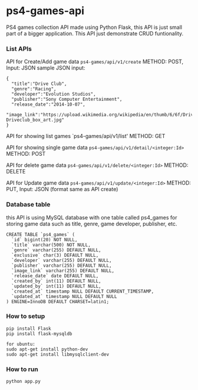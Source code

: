 # ps4-games-api
PS4 games collection API made using Python Flask, this API is just small part of a bigger application.
This API just demonstrate CRUD funtionality.

### List APIs

API for Create/Add game data
`ps4-games/api/v1/create` METHOD: POST, Input: JSON
sample JSON input:
```
{
  "title":"Drive Club",
  "genre":"Racing",
  "developer":"Evolution Studios",
  "publisher":"Sony Computer Entertainment",
  "release_date":"2014-10-07",
  "image_link":"https://upload.wikimedia.org/wikipedia/en/thumb/6/6f/Driveclub_box_art.jpg/250px-Driveclub_box_art.jpg"
}
```

API for showing list games
`ps4-games/api/v1/list' METHOD: GET

API for showing single game data
`ps4-games/api/v1/detail/<integer:Id>` METHOD: POST

API for delete game data
`ps4-games/api/v1/delete/<integer:Id>` METHOD: DELETE

API for Update game data
`ps4-games/api/v1/update/<integer:Id>` METHOD: PUT, Input: JSON (format same as API create)



### Database table
this API is using MySQL database with one table called ps4_games for storing game data
such as title, genre, game developer, publisher, etc.
```
CREATE TABLE `ps4_games` (
  `id` bigint(20) NOT NULL,
  `title` varchar(500) NOT NULL,
  `genre` varchar(255) DEFAULT NULL,
  `exclusive` char(3) DEFAULT NULL,
  `developer` varchar(255) DEFAULT NULL,
  `publisher` varchar(255) DEFAULT NULL,
  `image_link` varchar(255) DEFAULT NULL,
  `release_date` date DEFAULT NULL,
  `created_by` int(11) DEFAULT NULL,
  `updated_by` int(11) DEFAULT NULL,
  `created_at` timestamp NULL DEFAULT CURRENT_TIMESTAMP,
  `updated_at` timestamp NULL DEFAULT NULL
) ENGINE=InnoDB DEFAULT CHARSET=latin1;
```

### How to setup
```
pip install Flask
pip install flask-mysqldb

for ubuntu:
sudo apt-get install python-dev
sudo apt-get install libmysqlclient-dev
```

### How to run
```
python app.py
```
